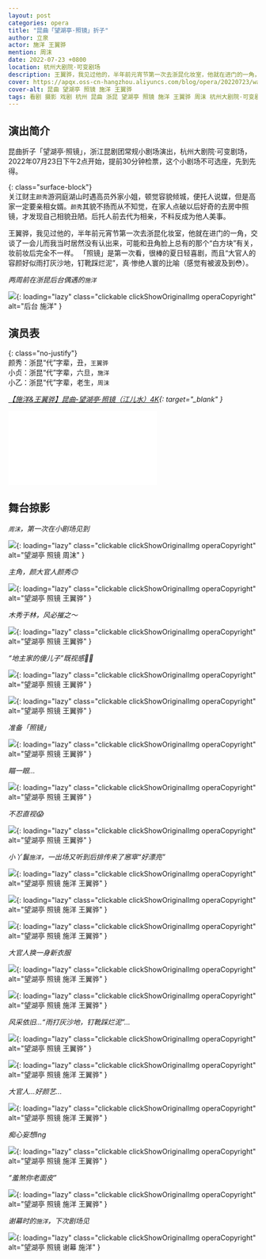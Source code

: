 ```yaml
---
layout: post
categories: opera
title: "昆曲「望湖亭·照镜」折子"
author: 立泉
actor: 施洋 王翼骅
mention: 周沫
date: 2022-07-23 +0800
location: 杭州大剧院·可变剧场
description: 王翼骅，我见过他的，半年前元宵节第一次去浙昆化妆室，他就在进门的一角，交谈了一会儿而我当时居然没有认出来，可能和丑角脸上总有的那个“白方块”有关，妆前妆后完全不一样。 「照镜」是第一次看，很棒的夏日轻喜剧，而且“大官人的容颜好似雨打灰沙地，钉靴踩烂泥”，真·惨绝人寰的比喻（感觉有被波及到😳）。
cover: https://apqx.oss-cn-hangzhou.aliyuncs.com/blog/opera/20220723/wanghuting_zhaojing/DSC02112_thumb.jpg
cover-alt: 昆曲 望湖亭 照镜 施洋 王翼骅
tags: 看剧 摄影 戏剧 杭州 昆曲 浙昆 望湖亭 照镜 施洋 王翼骅 周沫 杭州大剧院·可变剧场
---
```


## 演出简介

昆曲折子「望湖亭·照镜」，浙江昆剧团常规小剧场演出，杭州大剧院·可变剧场，2022年07月23日下午2点开始，提前30分钟检票，这个小剧场不可选座，先到先得。

{: class="surface-block"}  
关江财主`颜秀`游洞庭湖山时遇高员外家小姐，顿觉容貌倾城，便托人说媒，但是高家一定要亲相女婿。`颜秀`其貌不扬而从不知觉，在家人点破以后好奇的去房中照镜，才发现自己相貌丑陋。后托人前去代为相亲，不料反成为他人美事。

王翼骅，我见过他的，半年前元宵节第一次去浙昆化妆室，他就在进门的一角，交谈了一会儿而我当时居然没有认出来，可能和丑角脸上总有的那个“白方块”有关，妆前妆后完全不一样。 「照镜」是第一次看，很棒的夏日轻喜剧，而且“大官人的容颜好似雨打灰沙地，钉靴踩烂泥”，真·惨绝人寰的比喻（感觉有被波及到😳）。

*两周前在浙昆后台偶遇的`施洋`*

![](https://apqx.oss-cn-hangzhou.aliyuncs.com/blog/opera/20220723/wanghuting_zhaojing/DSC00048_thumb.jpg){: loading="lazy" class="clickable clickShowOriginalImg operaCopyright" alt="后台 施洋" }

## 演员表

{: class="no-justify"}  
颜秀：浙昆“代”字辈，丑，`王翼骅`  
小贞：浙昆“代”字辈，六旦，`施洋`  
小乙：浙昆“代”字辈，老生，`周沫`  

*[【施洋&王翼骅】昆曲-望湖亭·照镜（江儿水）4K](https://www.bilibili.com/video/BV1UB4y1k7bT){: target="_blank" }*

<div class="video-container">
<iframe loading="lazy" src="//player.bilibili.com/player.html?aid=598813640&bvid=BV1UB4y1k7bT&cid=899876929&p=1&autoplay=0" scrolling="no" border="0" frameborder="no" framespacing="0" allowfullscreen="true"> </iframe>
</div>

## 舞台掠影

*`周沫`，第一次在小剧场见到*

![](https://apqx.oss-cn-hangzhou.aliyuncs.com/blog/opera/20220723/wanghuting_zhaojing/DSC02018_thumb.jpg){: loading="lazy" class="clickable clickShowOriginalImg operaCopyright" alt="望湖亭 照镜 周沫" }

*主角，颜大官人颜秀🙃*

![](https://apqx.oss-cn-hangzhou.aliyuncs.com/blog/opera/20220723/wanghuting_zhaojing/DSC02022_thumb.jpg){: loading="lazy" class="clickable clickShowOriginalImg operaCopyright" alt="望湖亭 照镜 王翼骅" }

*木秀于林，风必摧之～*

![](https://apqx.oss-cn-hangzhou.aliyuncs.com/blog/opera/20220723/wanghuting_zhaojing/DSC02030_thumb.jpg){: loading="lazy" class="clickable clickShowOriginalImg operaCopyright" alt="望湖亭 照镜 王翼骅" }

*“地主家的傻儿子”既视感✌🏻*

![](https://apqx.oss-cn-hangzhou.aliyuncs.com/blog/opera/20220723/wanghuting_zhaojing/DSC02033_thumb.jpg){: loading="lazy" class="clickable clickShowOriginalImg operaCopyright" alt="望湖亭 照镜 王翼骅" }

![](https://apqx.oss-cn-hangzhou.aliyuncs.com/blog/opera/20220723/wanghuting_zhaojing/DSC02040_thumb.jpg){: loading="lazy" class="clickable clickShowOriginalImg operaCopyright" alt="望湖亭 照镜 王翼骅" }

*准备「照镜」*

![](https://apqx.oss-cn-hangzhou.aliyuncs.com/blog/opera/20220723/wanghuting_zhaojing/DSC02048_thumb.jpg){: loading="lazy" class="clickable clickShowOriginalImg operaCopyright" alt="望湖亭 照镜 王翼骅" }

*瞄一眼...*

![](https://apqx.oss-cn-hangzhou.aliyuncs.com/blog/opera/20220723/wanghuting_zhaojing/DSC02046_thumb.jpg){: loading="lazy" class="clickable clickShowOriginalImg operaCopyright" alt="望湖亭 照镜 王翼骅" }

*不忍直视😱*

![](https://apqx.oss-cn-hangzhou.aliyuncs.com/blog/opera/20220723/wanghuting_zhaojing/DSC02043_thumb.jpg){: loading="lazy" class="clickable clickShowOriginalImg operaCopyright" alt="望湖亭 照镜 王翼骅" }

*小丫鬟`施洋`，一出场又听到后排传来了窸窣“好漂亮”*

![](https://apqx.oss-cn-hangzhou.aliyuncs.com/blog/opera/20220723/wanghuting_zhaojing/DSC02087_thumb.jpg){: loading="lazy" class="clickable clickShowOriginalImg operaCopyright" alt="望湖亭 照镜 施洋 王翼骅" }

![](https://apqx.oss-cn-hangzhou.aliyuncs.com/blog/opera/20220723/wanghuting_zhaojing/DSC02073_thumb.jpg){: loading="lazy" class="clickable clickShowOriginalImg operaCopyright" alt="望湖亭 照镜 施洋 王翼骅" }

![](https://apqx.oss-cn-hangzhou.aliyuncs.com/blog/opera/20220723/wanghuting_zhaojing/DSC02084_thumb.jpg){: loading="lazy" class="clickable clickShowOriginalImg operaCopyright" alt="望湖亭 照镜 施洋 王翼骅" }

*大官人换一身新衣服*

![](https://apqx.oss-cn-hangzhou.aliyuncs.com/blog/opera/20220723/wanghuting_zhaojing/DSC02085_thumb.jpg){: loading="lazy" class="clickable clickShowOriginalImg operaCopyright" alt="望湖亭 照镜 施洋 王翼骅" }

![](https://apqx.oss-cn-hangzhou.aliyuncs.com/blog/opera/20220723/wanghuting_zhaojing/DSC02088_thumb.jpg){: loading="lazy" class="clickable clickShowOriginalImg operaCopyright" alt="望湖亭 照镜 施洋 王翼骅" }

*风采依旧...“雨打灰沙地，钉靴踩烂泥”...*

![](https://apqx.oss-cn-hangzhou.aliyuncs.com/blog/opera/20220723/wanghuting_zhaojing/DSC02099_thumb.jpg){: loading="lazy" class="clickable clickShowOriginalImg operaCopyright" alt="望湖亭 照镜 王翼骅" }

<!-- ![](https://apqx.oss-cn-hangzhou.aliyuncs.com/blog/opera/20220723/wanghuting_zhaojing/DSC02106_thumb.jpg){: loading="lazy" class="clickable clickShowOriginalImg operaCopyright" alt="望湖亭 照镜 施洋 王翼骅" } -->

![](https://apqx.oss-cn-hangzhou.aliyuncs.com/blog/opera/20220723/wanghuting_zhaojing/DSC02108_thumb.jpg){: loading="lazy" class="clickable clickShowOriginalImg operaCopyright" alt="望湖亭 照镜 施洋 王翼骅" }

*大官人...好颜艺...*

![](https://apqx.oss-cn-hangzhou.aliyuncs.com/blog/opera/20220723/wanghuting_zhaojing/DSC02111_thumb.jpg){: loading="lazy" class="clickable clickShowOriginalImg operaCopyright" alt="望湖亭 照镜 施洋 王翼骅" }

*痴心妄想ing*

![](https://apqx.oss-cn-hangzhou.aliyuncs.com/blog/opera/20220723/wanghuting_zhaojing/DSC02112_thumb.jpg){: loading="lazy" class="clickable clickShowOriginalImg operaCopyright" alt="望湖亭 照镜 施洋 王翼骅" }

*“羞煞你老面皮”*

![](https://apqx.oss-cn-hangzhou.aliyuncs.com/blog/opera/20220723/wanghuting_zhaojing/DSC02121_thumb.jpg){: loading="lazy" class="clickable clickShowOriginalImg operaCopyright" alt="望湖亭 照镜 施洋 王翼骅" }

*谢幕时的`施洋`，下次剧场见*

<!-- ![](https://apqx.oss-cn-hangzhou.aliyuncs.com/blog/opera/20220723/wanghuting_zhaojing/DSC02327_thumb.jpg){: loading="lazy" class="clickable clickShowOriginalImg operaCopyright" alt="望湖亭 照镜 谢幕 施洋" } -->

![](https://apqx.oss-cn-hangzhou.aliyuncs.com/blog/opera/20220723/wanghuting_zhaojing/DSC02328_thumb.jpg){: loading="lazy" class="clickable clickShowOriginalImg operaCopyright" alt="望湖亭 照镜 谢幕 施洋" }


